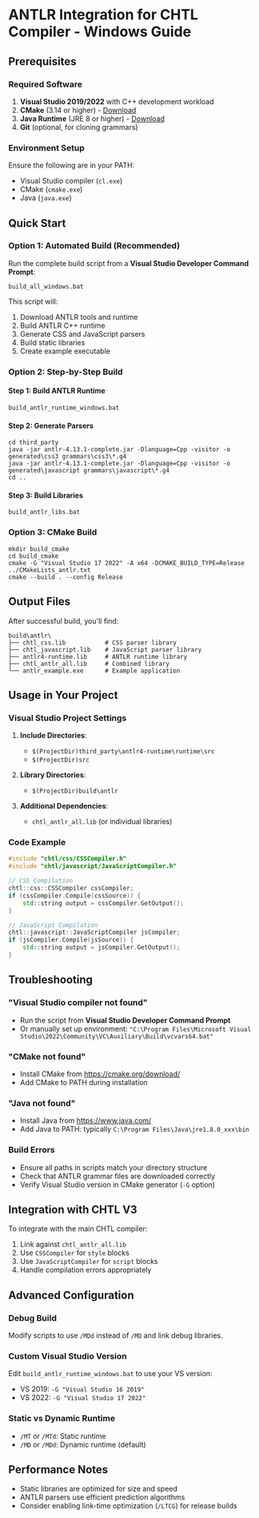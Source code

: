 # ANTLR Integration for CHTL Compiler - Windows Guide

## Prerequisites

### Required Software
1. **Visual Studio 2019/2022** with C++ development workload
2. **CMake** (3.14 or higher) - [Download](https://cmake.org/download/)
3. **Java Runtime** (JRE 8 or higher) - [Download](https://www.java.com/)
4. **Git** (optional, for cloning grammars)

### Environment Setup
Ensure the following are in your PATH:
- Visual Studio compiler (`cl.exe`)
- CMake (`cmake.exe`)
- Java (`java.exe`)

## Quick Start

### Option 1: Automated Build (Recommended)

Run the complete build script from a **Visual Studio Developer Command Prompt**:

```batch
build_all_windows.bat
```

This script will:
1. Download ANTLR tools and runtime
2. Build ANTLR C++ runtime
3. Generate CSS and JavaScript parsers
4. Build static libraries
5. Create example executable

### Option 2: Step-by-Step Build

#### Step 1: Build ANTLR Runtime
```batch
build_antlr_runtime_windows.bat
```

#### Step 2: Generate Parsers
```batch
cd third_party
java -jar antlr-4.13.1-complete.jar -Dlanguage=Cpp -visitor -o generated\css3 grammars\css3\*.g4
java -jar antlr-4.13.1-complete.jar -Dlanguage=Cpp -visitor -o generated\javascript grammars\javascript\*.g4
cd ..
```

#### Step 3: Build Libraries
```batch
build_antlr_libs.bat
```

### Option 3: CMake Build

```batch
mkdir build_cmake
cd build_cmake
cmake -G "Visual Studio 17 2022" -A x64 -DCMAKE_BUILD_TYPE=Release ../CMakeLists_antlr.txt
cmake --build . --config Release
```

## Output Files

After successful build, you'll find:

```
build\antlr\
├── chtl_css.lib           # CSS parser library
├── chtl_javascript.lib    # JavaScript parser library
├── antlr4-runtime.lib     # ANTLR runtime library
├── chtl_antlr_all.lib     # Combined library
└── antlr_example.exe      # Example application
```

## Usage in Your Project

### Visual Studio Project Settings

1. **Include Directories**:
   - `$(ProjectDir)third_party\antlr4-runtime\runtime\src`
   - `$(ProjectDir)src`

2. **Library Directories**:
   - `$(ProjectDir)build\antlr`

3. **Additional Dependencies**:
   - `chtl_antlr_all.lib` (or individual libraries)

### Code Example

```cpp
#include "chtl/css/CSSCompiler.h"
#include "chtl/javascript/JavaScriptCompiler.h"

// CSS Compilation
chtl::css::CSSCompiler cssCompiler;
if (cssCompiler.Compile(cssSource)) {
    std::string output = cssCompiler.GetOutput();
}

// JavaScript Compilation  
chtl::javascript::JavaScriptCompiler jsCompiler;
if (jsCompiler.Compile(jsSource)) {
    std::string output = jsCompiler.GetOutput();
}
```

## Troubleshooting

### "Visual Studio compiler not found"
- Run the script from **Visual Studio Developer Command Prompt**
- Or manually set up environment: `"C:\Program Files\Microsoft Visual Studio\2022\Community\VC\Auxiliary\Build\vcvars64.bat"`

### "CMake not found"
- Install CMake from https://cmake.org/download/
- Add CMake to PATH during installation

### "Java not found"
- Install Java from https://www.java.com/
- Add Java to PATH: typically `C:\Program Files\Java\jre1.8.0_xxx\bin`

### Build Errors
- Ensure all paths in scripts match your directory structure
- Check that ANTLR grammar files are downloaded correctly
- Verify Visual Studio version in CMake generator (`-G` option)

## Integration with CHTL V3

To integrate with the main CHTL compiler:

1. Link against `chtl_antlr_all.lib`
2. Use `CSSCompiler` for `style` blocks
3. Use `JavaScriptCompiler` for `script` blocks
4. Handle compilation errors appropriately

## Advanced Configuration

### Debug Build
Modify scripts to use `/MDd` instead of `/MD` and link debug libraries.

### Custom Visual Studio Version
Edit `build_antlr_runtime_windows.bat` to use your VS version:
- VS 2019: `-G "Visual Studio 16 2019"`
- VS 2022: `-G "Visual Studio 17 2022"`

### Static vs Dynamic Runtime
- `/MT` or `/MTd`: Static runtime
- `/MD` or `/MDd`: Dynamic runtime (default)

## Performance Notes

- Static libraries are optimized for size and speed
- ANTLR parsers use efficient prediction algorithms
- Consider enabling link-time optimization (`/LTCG`) for release builds